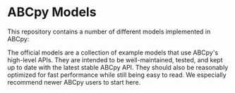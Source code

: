 # ABCpy Models

This repository contains a number of different models implemented in ABCpy:

The official models are a collection of example models that use ABCpy's high-level APIs. They are intended to be well-maintained, tested, and kept up to date with the latest stable ABCpy API. They should also be reasonably optimized for fast performance while still being easy to read. We especially recommend newer ABCpy users to start here.
